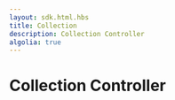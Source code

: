 ```yaml
---
layout: sdk.html.hbs
title: Collection
description: Collection Controller
algolia: true
---
```


# Collection Controller
